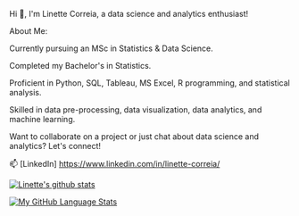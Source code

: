 Hi 👋, I'm Linette Correia, a data science and analytics enthusiast!


About Me:

Currently pursuing an MSc in Statistics & Data Science.

Completed my Bachelor's in Statistics.

Proficient in Python, SQL, Tableau, MS Excel, R programming, and statistical analysis.

Skilled in data pre-processing, data visualization, data analytics, and machine learning.

Want to collaborate on a project or just chat about data science and analytics? Let's connect!

📫 [LinkedIn] https://www.linkedin.com/in/linette-correia/


[![Linette's github stats](https://github-readme-stats.vercel.app/api?username=linette-git)](https://github.com/linette-git/github-readme-stats)

[![My GitHub Language Stats](https://github-readme-stats.vercel.app/api/top-langs/?username=linette-git&langs_count=5&theme=tokyonight)]()
